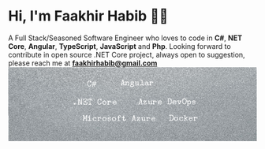 # Hi, I'm Faakhir Habib 👋🏽

A Full Stack/Seasoned Software Engineer who loves to code in ****C#****, ****NET Core****, ****Angular****, ****TypeScript****, ****JavaScript**** and ****Php****.
Looking forward to contribute in open source .NET Core project, always open to suggestion, please reach me at **faakhirhabib@gmail.com**
![](https://github.com/faakhir-habib/faakhir-habib/blob/master/RjFEh1595181696.jpg)
